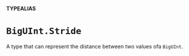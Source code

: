 **TYPEALIAS**

# `BigUInt.Stride`

A type that can represent the distance between two values ofa `BigUInt`.